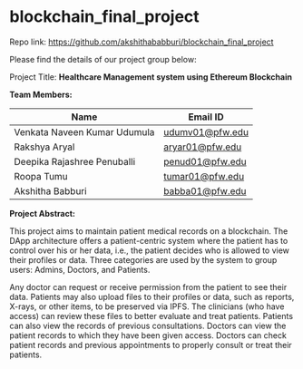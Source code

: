 # blockchain_final_project

Repo link: https://github.com/akshithababburi/blockchain_final_project

Please find the details of our project group below:

Project Title: **Healthcare Management system using Ethereum Blockchain**


**Team Members:**

Name | Email ID |
--- | --- |
Venkata Naveen Kumar Udumula | udumv01@pfw.edu |
Rakshya Aryal	               | aryar01@pfw.edu |
Deepika Rajashree Penuballi  | penud01@pfw.edu |
Roopa Tumu	                 | tumar01@pfw.edu |
Akshitha Babburi 	           | babba01@pfw.edu | 


**Project Abstract:**

This project aims to maintain patient medical records on a blockchain. 
The DApp architecture offers a patient-centric system where the patient 
has to control over his or her data, i.e., the patient decides who is allowed 
to view their profiles or data. Three categories are used by the system to 
group users: Admins, Doctors, and Patients.

Any doctor can request or receive permission from the patient to see their data. 
Patients may also upload files to their profiles or data, such as reports, X-rays, 
or other items, to be preserved via IPFS. The clinicians (who have access) can 
review these files to better evaluate and treat patients. Patients can also view 
the records of previous consultations. Doctors can view the patient records to 
which they have been given access. Doctors can check patient records and previous 
appointments to properly consult or treat their patients.


